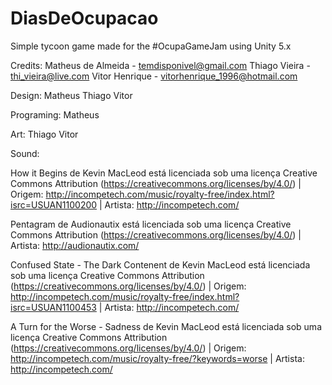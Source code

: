 # DiasDeOcupacao
Simple tycoon game made for the #OcupaGameJam using Unity 5.x

Credits:
Matheus de Almeida - temdisponivel@gmail.com
Thiago Vieira - thi_vieira@live.com 
Vitor Henrique - vitorhenrique_1996@hotmail.com 

Design:
Matheus
Thiago
Vitor

Programing:
Matheus

Art:
Thiago
Vitor

Sound:

How it Begins de Kevin MacLeod está licenciada sob uma licença Creative Commons Attribution (https://creativecommons.org/licenses/by/4.0/) | Origem: http://incompetech.com/music/royalty-free/index.html?isrc=USUAN1100200 | Artista: http://incompetech.com/

Pentagram de Audionautix está licenciada sob uma licença Creative Commons Attribution (https://creativecommons.org/licenses/by/4.0/) | Artista: http://audionautix.com/

Confused State - The Dark Contenent de Kevin MacLeod está licenciada sob uma licença Creative Commons Attribution (https://creativecommons.org/licenses/by/4.0/) | Origem: http://incompetech.com/music/royalty-free/index.html?isrc=USUAN1100453 | Artista: http://incompetech.com/

A Turn for the Worse - Sadness de Kevin MacLeod está licenciada sob uma licença Creative Commons Attribution (https://creativecommons.org/licenses/by/4.0/) | Origem: http://incompetech.com/music/royalty-free/?keywords=worse | Artista: http://incompetech.com/

